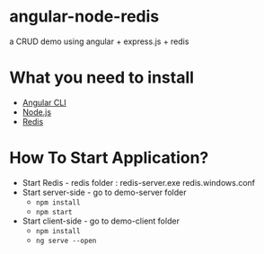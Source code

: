# angular-node-redis

a CRUD demo using angular + express.js  + redis

# What you need to install

* [Angular CLI](https://cli.angular.io/)
* [Node.js](https://nodejs.org/en/)
* [Redis](https://redis.io/)

# How To Start Application?

* Start Redis - redis folder : redis-server.exe  redis.windows.conf
* Start server-side - go to demo-server folder
    * `npm install`
    * `npm start`
* Start client-side - go to demo-client folder
    * `npm install`
    * `ng serve --open`

